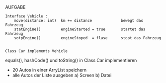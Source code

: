 AUFGABE

	Interface Vehicle : 
		move(distance: int)  km += distance				bewegt das Fahrzeug
		statEngine()		 engineStarted = true		startet das Fahrzeug
		sotpEngine()		 engineStoped  = flase		stopt das Fahrzeug


	Class Car implements Vehicle


equals(), hashCode() und toString() in Class Car implementieren

- 20 Autos in einer ArryList speichern
- alle Autos der Liste ausgeben a) Screen b) Datei